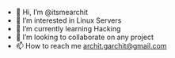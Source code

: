 - 👋 Hi, I’m @itsmearchit
- 👀 I’m interested in Linux Servers
- 🌱 I’m currently learning Hacking
- 💞️ I’m looking to collaborate on any project
- 📫 How to reach me archit.garchit@gmail.com

<!---
itsmearchit/itsmearchit is a ✨ special ✨ repository because its `README.md` (this file) appears on your GitHub profile.
You can click the Preview link to take a look at your changes.
--->
